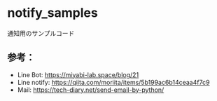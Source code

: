 # notify_samples
通知用のサンプルコード

## 参考：

- Line Bot: https://miyabi-lab.space/blog/21
- Line notify: https://qiita.com/moriita/items/5b199ac6b14ceaa4f7c9
- Mail: https://tech-diary.net/send-email-by-python/
  
